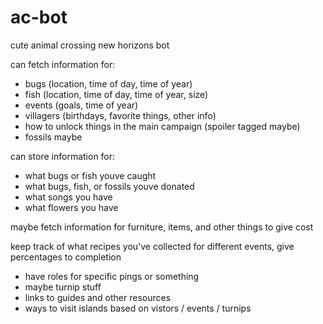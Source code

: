 # ac-bot
cute animal crossing new horizons bot

can fetch information for:
- bugs (location, time of day, time of year)
- fish (location, time of day, time of year, size)
- events (goals, time of year)
- villagers (birthdays, favorite things, other info)
- how to unlock things in the main campaign (spoiler tagged maybe)
- fossils maybe

can store information for:
- what bugs or fish youve caught
- what bugs, fish, or fossils youve donated
- what songs you have
- what flowers you have

maybe fetch information for furniture, items, and other things to give cost

keep track of what recipes you've collected for different events, give percentages to completion

- have roles for specific pings or something
- maybe turnip stuff
- links to guides and other resources
- ways to visit islands based on vistors / events / turnips
